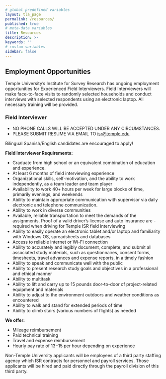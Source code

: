 ```yaml
---
# global predefined variables
layout: tla_page
permalink: /resources/
published: true
# meta-data variables
title: Resources
description: >-
keywords: ''
# custom variables
sidebar: false
---
```

## Employment Opportunities
Temple University’s Institute for Survey Research has ongoing employment opportunities for Experienced Field Interviewers. Field Interviewers will make face-to-face visits to randomly selected households and conduct interviews with selected respondents using an electronic laptop. All necessary training will be provided.

### Field Interviewer
- NO PHONE CALLS WILL BE ACCEPTED UNDER ANY CIRCUMSTANCES.
- PLEASE SUBMIT RESUME VIA EMAIL TO [isr@temple.edu](mailto:isr@temple.edu)

Bilingual Spanish/English candidates are encouraged to apply!

**Field Interviewer Requirements:**
- Graduate from high school or an equivalent combination of education and experience.
- At least 6 months of field interviewing experience
- Organizational skills, self-motivation, and the ability to work independently, as a team leader and team player
- Availability to work 40+ hours per week for large blocks of time, primarily evenings, and weekends
- Ability to maintain appropriate communication with supervisor via daily electronic and telephone communication.
- Ability to work in diverse communities
- Available, reliable transportation to meet the demands of the assignments. Proof of a valid driver’s license and auto insurance are - required when driving for Temple ISR field interviewing
- Ability to easily operate an electronic tablet and/or laptop and familiarity with Windows OS, spreadsheets and databases
- Access to reliable internet or Wi-Fi connection
- Ability to accurately and legibly document, complete, and submit all associated study materials, such as questionnaires, consent forms, timesheets, travel advances and expense reports, in a timely fashion
- Ability to speak and communicate well with the public
- Ability to present research study goals and objectives in a professional and ethical manner
- Ability to multitask
- Ability to lift and carry up to 15 pounds door-to-door of project-related equipment and materials
- Ability to adjust to the environment outdoors and weather conditions as encountered
- Ability to walk and stand for extended periods of time
- Ability to climb stairs (various numbers of flights) as needed

**We offer:**
- Mileage reimbursement
- Paid technical training
- Travel and expense reimbursement
- Hourly pay rate of $13-$15 per hour depending on experience
 
Non-Temple University applicants will be employees of a third party staffing agency which ISR contracts for personnel and payroll services. Those applicants will be hired and paid directly through the payroll division of this third party.
